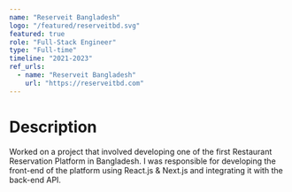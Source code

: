 ```yaml
---
name: "Reserveit Bangladesh"
logo: "/featured/reserveitbd.svg"
featured: true
role: "Full-Stack Engineer"
type: "Full-time"
timeline: "2021-2023"
ref_urls:
  - name: "Reserveit Bangladesh"
    url: "https://reserveitbd.com"
---
```


# Description

Worked on a project that involved developing one of the first Restaurant Reservation Platform in Bangladesh. I was responsible for developing the front-end of the platform using React.js & Next.js and integrating it with the back-end API.
